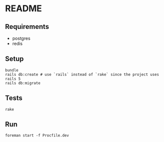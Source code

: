 # README

## Requirements

* postgres
* redis

## Setup

    bundle
    rails db:create # use `rails` instead of `rake` since the project uses rails 5
    rails db:migrate

## Tests

    rake

## Run

    foreman start -f Procfile.dev

